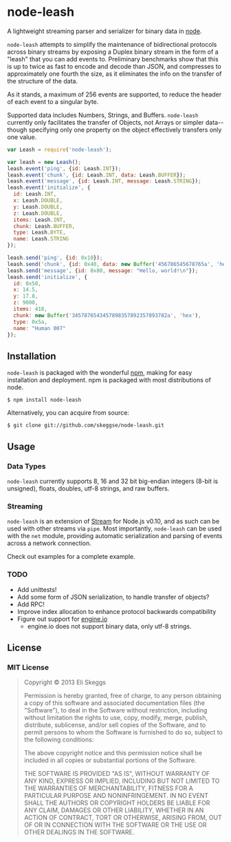 node-leash
==========

A lightweight streaming parser and serializer for binary data in [node](http://nodejs.org).

`node-leash` attempts to simplify the maintenance of bidirectional protocols across binary streams by exposing a Duplex binary stream in the form of a "leash" that you can add events to.  Preliminary benchmarks show that this is up to twice as fast to encode and decode than JSON, and compresses to approximately one fourth the size, as it eliminates the info on the transfer of the structure of the data.

As it stands, a maximum of 256 events are supported, to reduce the header of each event to a singular byte.

Supported data includes Numbers, Strings, and Buffers.  `node-leash` currently only facilitates the transfer of Objects, not Arrays or simpler data--though specifying only one property on the object effectively transfers only one value.

```js
var Leash = require('node-leash');

var leash = new Leash();
leash.event('ping', {id: Leash.INT});
leash.event('chunk', {id: Leash.INT, data: Leash.BUFFER});
leash.event('message', {id: Leash.INT, message: Leash.STRING});
leash.event('initialize', {
  id: Leash.INT,
  x: Leash.DOUBLE,
  y: Leash.DOUBLE,
  z: Leash.DOUBLE,
  items: Leash.INT,
  chunk: Leash.BUFFER,
  type: Leash.BYTE,
  name: Leash.STRING
});

leash.send('ping', {id: 0x10});
leash.send('chunk', {id: 0x40, data: new Buffer('456786545678765a', 'hex')});
leash.send('message', {id: 0x80, message: "Hello, world!\n"});
leash.send('initialize', {
  id: 0x50,
  x: 14.5,
  y: 17.8,
  z: 9000,
  items: 418,
  chunk: new Buffer('3457876543457898357892357893782a', 'hex'),
  type: 0x5a,
  name: "Human 007"
});
```

## Installation

`node-leash` is packaged with the wonderful [npm](http://npmjs.org), making for easy installation and deployment.  npm is packaged with most distributions of node.

    $ npm install node-leash

Alternatively, you can acquire from source:

    $ git clone git://github.com/skeggse/node-leash.git

## Usage

### Data Types

`node-leash` currently supports 8, 16 and 32 bit big-endian integers (8-bit is unsigned), floats, doubles, utf-8 strings, and raw buffers.

### Streaming

`node-leash` is an extension of [Stream](http://nodejs.org/api/stream.html) for Node.js v0.10, and as such can be used with other streams via `pipe`.  Most importantly, `node-leash` can be used with the `net` module, providing automatic serialization and parsing of events across a network connection.

Check out examples for a complete example.

### TODO

- Add unittests!
- Add some form of JSON serialization, to handle transfer of objects?
- Add RPC!
- Improve index allocation to enhance protocol backwards compatibility
- Figure out support for [engine.io](https://github.com/LearnBoost/engine.io)
  - engine.io does not support binary data, only utf-8 strings.

## License

### MIT License

> Copyright &copy; 2013 Eli Skeggs
> 
> Permission is hereby granted, free of charge, to any person obtaining a copy of this software and associated documentation files (the "Software"), to deal in the Software without restriction, including without limitation the rights to use, copy, modify, merge, publish, distribute, sublicense, and/or sell copies of the Software, and to permit persons to whom the Software is furnished to do so, subject to the following conditions:
> 
> The above copyright notice and this permission notice shall be included in all copies or substantial portions of the Software.
> 
> THE SOFTWARE IS PROVIDED "AS IS", WITHOUT WARRANTY OF ANY KIND, EXPRESS OR IMPLIED, INCLUDING BUT NOT LIMITED TO THE WARRANTIES OF MERCHANTABILITY, FITNESS FOR A PARTICULAR PURPOSE AND NONINFRINGEMENT. IN NO EVENT SHALL THE AUTHORS OR COPYRIGHT HOLDERS BE LIABLE FOR ANY CLAIM, DAMAGES OR OTHER LIABILITY, WHETHER IN AN ACTION OF CONTRACT, TORT OR OTHERWISE, ARISING FROM, OUT OF OR IN CONNECTION WITH THE SOFTWARE OR THE USE OR OTHER DEALINGS IN THE SOFTWARE.
